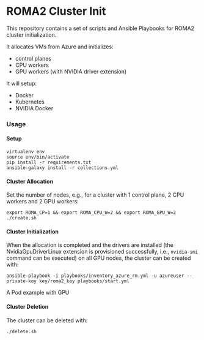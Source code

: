 # ROMA2 Cluster Init
This repository contains a set of scripts and Ansible Playbooks for ROMA2 cluster initialization.

It allocates VMs from Azure and initializes:

- control planes
- CPU workers
- GPU workers (with NVIDIA driver extension)

It will setup:

- Docker
- Kubernetes
- NVIDIA Docker

### Usage
#### Setup
```
virtualenv env
source env/bin/activate
pip install -r requirements.txt
ansible-galaxy install -r collections.yml
```

#### Cluster Allocation
Set the number of nodes, e.g., for a cluster with 1 control plane, 2 CPU workers and 2 GPU workers:
```
export ROMA_CP=1 && export ROMA_CPU_W=2 && export ROMA_GPU_W=2
./create.sh
```

#### Cluster Initialization
When the allocation is completed and the drivers are installed (the NvidiaGpuDriverLinux extension is provisioned successfully, i.e., ```nvidia-smi``` command can be executed) on all GPU nodes, the cluster can be created with:
```
ansible-playbook -i playbooks/inventory_azure_rm.yml -u azureuser --private-key key/roma2_key playbooks/start.yml
```

A Pod example with GPU

#### Cluster Deletion
The cluster can be deleted with:
```
./delete.sh
```

